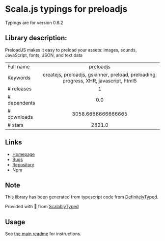 
# Scala.js typings for preloadjs

Typings are for version 0.6.2

## Library description:
PreloadJS makes it easy to preload your assets: images, sounds, JavaScript, fonts, JSON, and text data

|                    |                 |
| ------------------ | :-------------: |
| Full name          | preloadjs |
| Keywords           | createjs, preloadjs, gskinner, preload, preloading, progress, XHR, javascript, html5 |
| # releases         | 1 |
| # dependents       | 0.0 |
| # downloads        | 3058.6666666666665 |
| # stars            | 2821.0 |

## Links
- [Homepage](https://createjs.com/preloadjs/)
- [Bugs](https://github.com/CreateJS/PreloadJS/issues)
- [Repository](https://github.com/CreateJS/PreloadJS)
- [Npm](https://www.npmjs.com/package/preloadjs)
    


## Note
This library has been generated from typescript code from [DefinitelyTyped](https://definitelytyped.org).

Provided with :purple_heart: from [ScalablyTyped](https://github.com/oyvindberg/ScalablyTyped)

## Usage
See [the main readme](../../readme.md) for instructions.


